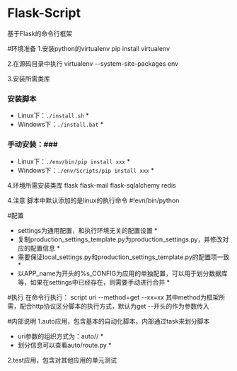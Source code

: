 Flask-Script
============

基于Flask的命令行框架

#环境准备
1.安装python的virtualenv
	pip install virtualenv

2.在源码目录中执行
	virtualenv --system-site-packages env

3.安装所需类库
### 安装脚本 ###
* Linux下：`./install.sh` *
* Windows下：`./install.bat` *
### 手动安装：###
* Linux下：`./env/bin/pip install xxx` *
* Windows下：`./env/Scripts/pip install xxx` *

4.环境所需安装类库
flask
flask-mail
flask-sqlalchemy
redis

4.注意
脚本中默认添加的是linux的执行命令
	#!evn/bin/python

#配置
* settings为通用配置，和执行环境无关的配置设置 *
* 复制production_settings_template.py为production_settings.py，并修改对应的配置信息 * 
* 需要保证local_settings.py和production_settings_template.py的配置项一致 * 
* 以APP_name为开头的%s_CONFIG为应用的单独配置，可以用于划分数据库等，如果在settings中已经存在，则需要手动进行合并 * 

#执行
在命令行执行：
	script uri --method=get --xx=xx
其中method为框架所需，配合http协议区分脚本的执行方式，默认为get
--开头的作为参数传入

#内部说明
1.auto应用，包含基本的自动化脚本，内部通过task来划分脚本
* uri参数的组织方式为：auto/<task>/<action> * 
* 划分信息可以查看auto/route.py *

2.test应用，包含对其他应用的单元测试
